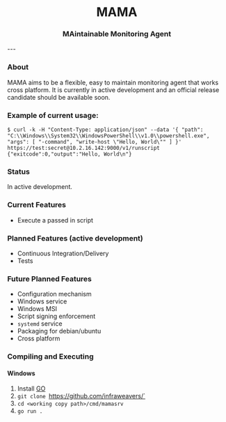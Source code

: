 <h1 align="center">MAMA</h1>
<h3 align="center">MAintainable Monitoring Agent</h3>
---

### About

MAMA aims to be a flexible, easy to maintain monitoring agent that works cross platform. It is currently in active development and an official release candidate should be available soon.

### Example of current usage:

```
$ curl -k -H "Content-Type: application/json" --data '{ "path": "C:\\Windows\\System32\\WindowsPowerShell\\v1.0\\powershell.exe", "args": [ "-command", "write-host \"Hello, World\"" ] }' https://test:secret@10.2.16.142:9000/v1/runscript
{"exitcode":0,"output":"Hello, World\n"}

```

### Status

In active development.

### Current Features

* Execute a passed in script

### Planned Features (active development)

* Continuous Integration/Delivery
* Tests

### Future Planned Features

* Configuration mechanism
* Windows service
* Windows MSI
* Script signing enforcement
* `systemd` service
* Packaging for debian/ubuntu
* Cross platform

### Compiling and Executing

#### Windows

1. Install [GO](https://golang.org/doc/install)
2. `git clone `https://github.com/infraweavers/`
3. `cd <working copy path>/cmd/mamasrv`
4. `go run .` 
